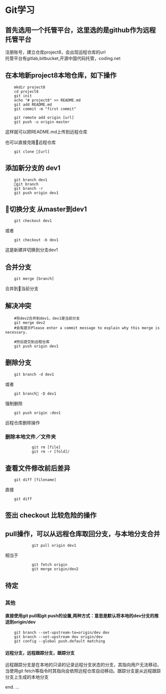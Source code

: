 # Git学习
## 首先选用一个托管平台，这里选的是github作为远程托管平台
注册账号，建立仓库project8，会出现运程仓库的url  
托管平台有gitlab,bitbucket,开源中国代码托管，coding.net
## 在本地新project8本地仓库，如下操作
        mkdir project8
        cd project8
        git init
        echo "# project8" >> README.md
        git add README.md
        git commit -m "first commit"

        git remote add origin [url]
        git push -u origin master
这样就可以把README.md上传到远程仓库

也可以直接克隆远程仓库

        git clone [url]

## 添加新分支的 dev1
        git branch dev1
        git branch
        git branch -r
        git push origin dev1

## 切换分支 从master到dev1
        git checkout dev1
或者

        git checkout -b dev1

这是新建并切换到分支dev1

## 合并分支

        git merge [branch]
合并到当前分支

## 解决冲突

        #将dev2合并到dev1，dev1是当前分支
        git merge dev2
        #会有提示Please enter a commit message to explain why this merge is necessary.

        #然后提交到远程仓库
        git push origin dev1



## 删除分支
        git branch -d dev1
或者

        git branch -D dev1
强制删除

        git push origin :dev1
远程仓库删除操作
### 删除本地文件／文件夹
                git rm [file]
                git rm -r [fold]/

## 查看文件修改前后差异
        git diff [filename]
直接

        git diff

## 签出 checkout 比较危险的操作
## pull操作，可以从远程仓库取回分支，与本地分支合并
                git pull origin dev1
相当于

                git fetch origin
                git merge origin/dev2


## 待定

## 


### 其他
#### 直接使用git pull和git push的设置,两种方式：意思是默认将本地的dev分支的推送到origin/dev
        git branch --set-upstream-to=origin/dev dev
        git branch --set-upstream dev origin/dev
        git config --global push.default matching

#### 远程分支，远程跟踪分支，跟踪分支
远程跟踪分支是在本地的只读的记录远程分支状态的分支，其指向用户无法移动，当使用git fetch等指令时其指向会依照远程仓库自动移动。跟踪分支是从远程跟踪分支上生成的本地分支

end.
...


